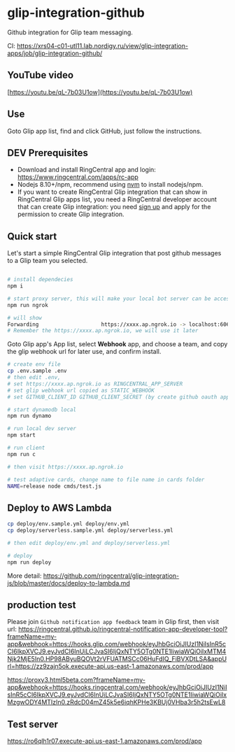 
# glip-integration-github

Github integration for Glip team messaging.

CI: https://xrs04-c01-utl11.lab.nordigy.ru/view/glip-integration-apps/job/glip-integration-github/

## YouTube video

[https://youtu.be/qL-7b03U1ow](https://youtu.be/qL-7b03U1ow)

## Use

Goto Glip app list, find and click GitHub, just follow the instructions.

## DEV Prerequisites

- Download and install RingCentral app and login: https://www.ringcentral.com/apps/rc-app
- Nodejs 8.10+/npm, recommend using [nvm](https://github.com/creationix/nvm) to install nodejs/npm.
- If you want to create RingCentral Glip integration that can show in RingCentral Glip apps list, you need a RingCentral developer account that can create Glip integration: you need [sign up](https://developers.ringcentral.com/) and apply for the permission to create Glip integration.

## Quick start

Let's start a simple RingCentral Glip integration that post github messages to a Glip team you selected.

```bash

# install dependecies
npm i

# start proxy server, this will make your local bot server can be accessed by RingCentral service
npm run ngrok

# will show
Forwarding                    https://xxxx.ap.ngrok.io -> localhost:6066
# Remember the https://xxxx.ap.ngrok.io, we will use it later
```

Goto Glip app's App list, select **Webhook** app, and choose a team, and copy the glip webhook url for later use, and confirm install.

```bash
# create env file
cp .env.sample .env
# then edit .env,
# set https://xxxx.ap.ngrok.io as RINGCENTRAL_APP_SERVER
# set glip webhook url copied as STATIC_WEBHOOK
# set GITHUB_CLIENT_ID GITHUB_CLIENT_SECRET (by create github oauth app)

# start dynamodb local
npm run dynamo

# run local dev server
npm start

# run client
npm run c

# then visit https://xxxx.ap.ngrok.io

# test adaptive cards, change name to file name in cards folder
NAME=release node cmds/test.js
```

## Deploy to AWS Lambda

```bash
cp deploy/env.sample.yml deploy/env.yml
cp deploy/serverless.sample.yml deploy/serverless.yml

# then edit deploy/env.yml and deploy/serverless.yml

# deploy
npm run deploy
```

More detail: https://github.com/ringcentral/glip-integration-js/blob/master/docs/deploy-to-lambda.md

## production test

Please join `Github notification app feedback` team in Glip first, then visit url: https://ringcentral.github.io/ringcentral-notification-app-developer-tool?frameName=my-app&webhook=https://hooks.glip.com/webhook/eyJhbGciOiJIUzI1NiIsInR5cCI6IkpXVCJ9.eyJvdCI6InUiLCJvaSI6IjQxNTY5OTg0NTE1IiwiaWQiOiIxMTM4Njk2MjE5In0.HP98AByuBQOVt2rVFUATMSCc06HuFdIQ_FiBVXDtLSA&appUrl=https://zz9zajn5ok.execute-api.us-east-1.amazonaws.com/prod/app


https://proxy3.html5beta.com?frameName=my-app&webhook=https://hooks.ringcentral.com/webhook/eyJhbGciOiJIUzI1NiIsInR5cCI6IkpXVCJ9.eyJvdCI6InUiLCJvaSI6IjQxNTY5OTg0NTE1IiwiaWQiOiIxMzgwODY4MTIzIn0.zRdcD04mZ45k5e6iqhKPHe3KBUj0VHba3r5h2tsEwL8

## Test server

https://ro6qlh1r07.execute-api.us-east-1.amazonaws.com/prod/app